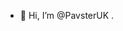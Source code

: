 - 👋 Hi, I’m @PavsterUK
.

<!---
PavsterUK/PavsterUK is a ✨ special ✨ repository because its `README.md` (this file) appears on your GitHub profile.
You can click the Preview link to take a look at your changes.
--->
